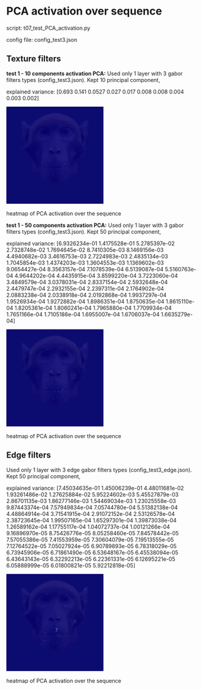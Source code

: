 # PCA activation over sequence

script: t07_test_PCA_activation.py

config file: config_test3.json

## Texture filters

**test 1 - 10 components activation PCA:**
Used only 1 layer with 3 gabor filters types (config_test3.json). Kept 10 principal component,

explained variance: [0.693 0.141 0.0527 0.027 0.017 0.008 0.008 0.004 0.003 0.002]

![](../img/PCA_10c.gif)

heatmap of PCA activation over the sequence

**test 1 - 50 components activation PCA:**
Used only 1 layer with 3 gabor filters types (config_test3.json). Kept 50 principal component,

explained variance: 
[6.9326234e-01 1.4175528e-01 5.2785397e-02 2.7328748e-02 1.7694645e-02
 8.7410305e-03 8.1469156e-03 4.4940682e-03 3.4616753e-03 2.7224983e-03
 2.4835134e-03 1.7045854e-03 1.4374203e-03 1.3604553e-03 1.1369602e-03
 9.0654427e-04 8.3563157e-04 7.1078539e-04 6.5139087e-04 5.5160763e-04
 4.9644202e-04 4.4435915e-04 3.8599220e-04 3.7223060e-04 3.4849579e-04
 3.0378031e-04 2.8337154e-04 2.5932648e-04 2.4479747e-04 2.2932155e-04
 2.2397311e-04 2.1764902e-04 2.0883238e-04 2.0338918e-04 2.0192868e-04
 1.9937297e-04 1.9526934e-04 1.9272882e-04 1.8986351e-04 1.8750635e-04
 1.8615110e-04 1.8205361e-04 1.8060241e-04 1.7965880e-04 1.7709934e-04
 1.7651166e-04 1.7105186e-04 1.6955007e-04 1.6706037e-04 1.6635279e-04]

![](../img/PCA_50c.gif)

heatmap of PCA activation over the sequence

## Edge filters
Used only 1 layer with 3 edge gabor filters types (config_test3_edge.json). Kept 50 principal component,

explained variance: 
[7.45034635e-01 1.45006239e-01 4.48011681e-02 1.93261486e-02
 1.27625884e-02 5.95224602e-03 5.45527879e-03 2.86701135e-03
 1.86277146e-03 1.54469034e-03 1.23025558e-03 9.87443374e-04
 7.57949834e-04 7.05744780e-04 5.51382138e-04 4.48864914e-04
 3.71541915e-04 2.91072152e-04 2.53126578e-04 2.38723645e-04
 1.99507165e-04 1.65297301e-04 1.39873038e-04 1.26589162e-04
 1.17755117e-04 1.04072737e-04 1.00121266e-04 9.16896970e-05
 8.75426776e-05 8.05258460e-05 7.84578442e-05 7.57055386e-05
 7.41553959e-05 7.30604079e-05 7.19513555e-05 7.12764522e-05
 7.05027924e-05 6.90789893e-05 6.78318029e-05 6.73945906e-05
 6.71861490e-05 6.53648167e-05 6.45538094e-05 6.43643143e-05
 6.32292213e-05 6.22361331e-05 6.12695221e-05 6.05888999e-05
 6.01800821e-05 5.92212818e-05]


![](../img/PCA_edge_50c.gif)

heatmap of PCA activation over the sequence
